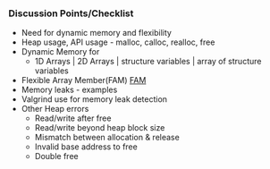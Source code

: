 ### Discussion Points/Checklist
* Need for dynamic memory and flexibility
* Heap usage, API usage - malloc, calloc, realloc, free
* Dynamic Memory for 
  * 1D Arrays | 2D Arrays |  structure variables | array of structure variables
* Flexible Array Member(FAM) [FAM](https://en.wikipedia.org/wiki/Flexible_array_member)
* Memory leaks - examples 
* Valgrind use for memory leak detection
* Other Heap errors
  * Read/write after free
  * Read/write beyond heap block size
  * Mismatch between allocation & release
  * Invalid base address to free
  * Double free




